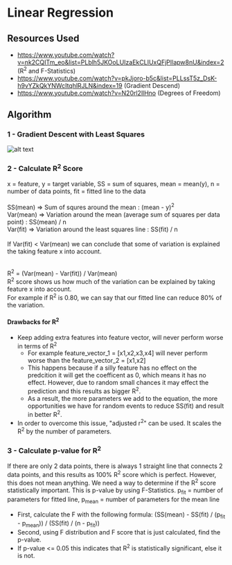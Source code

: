 # Linear Regression
## Resources Used
* https://www.youtube.com/watch?v=nk2CQITm_eo&list=PLblh5JKOoLUIzaEkCLIUxQFjPIlapw8nU&index=2 (R<sup>2</sup> and F-Statistics)
* https://www.youtube.com/watch?v=pkJjoro-b5c&list=PLLssT5z_DsK-h9vYZkQkYNWcItqhlRJLN&index=19 (Gradient Descend) 
* https://www.youtube.com/watch?v=N20rl2llHno (Degrees of Freedom)
## Algorithm
### 1 - Gradient Descent with Least Squares
![alt text](https://github.com/omerkolcak/Machine-Learning-Algorithms-from-Scratch/tree/main/Regression/1%20-%20Linear%20Regression/images/gradient-descend.png)
### 2 - Calculate R<sup>2</sup> Score
x = feature, y = target variable, SS = sum of squares, mean = mean(y), n = number of data points, fit = fitted line to the data </br> </br>
SS(mean) => Sum of squres around the mean : (mean - y)<sup>2</sup> </br>
Var(mean) => Variation around the mean (average sum of squares per data point) : SS(mean) / n </br>
Var(fit) => Variation around the least squares line : SS(fit) / n </br> </br>
If Var(fit) < Var(mean) we can conclude that some of variation is explained the taking feature x into account. </br> </br>

R<sup>2</sup> = (Var(mean) - Var(fit)) / Var(mean) </br>
R<sup>2</sup> score shows us how much of the variation can be explained by taking feature x into account. </br> 
For example if R<sup>2</sup> is 0.80, we can say that our fitted line can reduce 80% of the variation.
#### Drawbacks for R<sup>2<sup>
  * Keep adding extra features into feature vector, will never perform worse in terms of R<sup>2</sup>
    * For example feature_vector_1 = [x1,x2,x3,x4] will never perform worse than the feature_vector_2 = [x1,x2]
    * This happens because if a silly feature has no effect on the predcition it will get the coefficent as 0, which means it has no effect. However, due to random small chances it may effect the prediction and this results as bigger R<sup>2</sup>.
    * As a result, the more parameters we add to the equation, the more opportunities we have for random events to reduce SS(fit) and result in better R<sup>2</sup>.
  * In order to overcome this issue, "adjusted r<sup>2</sup>" can be used. It scales the R<sup>2</sup> by the number of parameters.
### 3 - Calculate p-value for R<sup>2<sup>
If there are only 2 data points, there is always 1 straight line that connects 2 data points, and this results as 100% R<sup>2</sup> score which is perfect. However, this does not mean anything. We need a way to determine if the R<sup>2</sup> score statistically important. This is p-value by using F-Statistics. 
p<sub>fit</sub> = number of parameters for fitted line, p<sub>mean</sub> = number of parameters for the mean line
* First, calculate the F with the following formula: (SS(mean) - SS(fit) / (p<sub>fit</sub> - p<sub>mean</sub>)) / (SS(fit) / (n - p<sub>fit</sub>))
* Second, using F distribution and F score that is just calculated, find the p-value.
* If p-value <= 0.05 this indicates that R<sup>2</sup> is statistically significant, else it is not.
